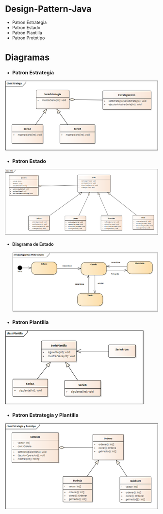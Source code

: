 # Design-Pattern-Java

- Patron Estrategia
- Patron Estado
- Patron Plantilla
- Patron Prototipo

# Diagramas
- ### Patron Estrategia
![Patron Estrategia](/public/Strategy.png)
- ### Patron Estado
![Patron Estado](/public/State.png)
- #### Diagrama de Estado
    ![Patron Estado](/public/Estado.png)
- ### Patron Plantilla
![Patron Plantilla](/public/Plantilla.png)
- ### Patron Estrategia y Plantilla
![Patron Estrategia y Plantilla](/public/EstrategiayPrototipo.png)
